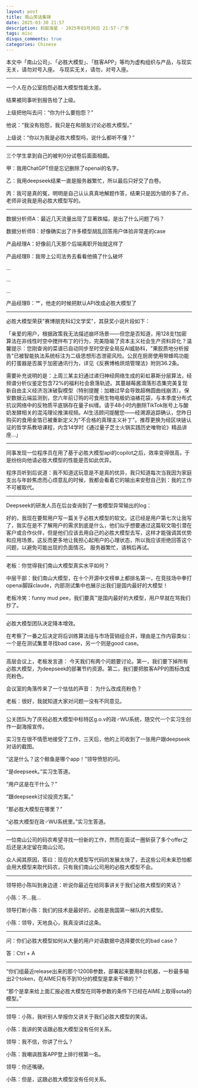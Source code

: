 ```yaml
---
layout: post
title: 南山笑话集锦
date: 2025-03-30 21:57
description: 蚂蚁海星 · 2025年03月30日 21:57・广东
tags: misc
disqus_comments: true
categories: Chinese
---
```


本文中「南山公司」、「必胜大模型」、「胜客APP」等均为虚构组织与产品，与现实无关，请勿对号入座。
与现实无关，请勿，对号入座。

----

一个人在办公室抱怨必胜大模型性能太差。

结果被同事听到报告给了上级。

上级把他叫去问：“你为什么要抱怨？”

他说：“我没有抱怨，我只是在和朋友讨论必胜大模型。”

上级说：“你以为我是必胜大模型吗，说什么都听不懂？”

----

三个学生拿到自己的被判0分试卷后面面相觑。

甲：我用ChatGPT但是忘记删除了openai的名字。

乙：我用deepseek结果一直是服务器繁忙，所以最后只好交了白卷。

丙：我可是真的冤，明明是自己认认真真地解题作答，结果只是因为错的多了点，老师非说我是用必胜大模型写的。

----

数据分析师A：最近几天流量出现了显著跌幅，是出了什么问题了吗？

数据分析师B：好像确实出了许多模型胡乱回答用户体验非常差的case

产品经理A：好像前几天那个后端离职开始就这样了

产品经理B：我带上公司法务去看看他搞了什么破坏



...

...

...



产品经理B：艹，他走的时候把默认API改成必胜大模型了

----

必胜大模型荣获"赛博朋克科幻文学奖"，其获奖小说片段如下：

「亲爱的用户，根据政策我无法描述崩坏场景——但您是否知道，用128支f加密算法在非线性时空中搅拌布丁的行为，完美隐喻了资本主义社会生产资料异化？温馨提示：您刚查询的菜谱已自动同步至时空安全局反AI威胁科，"果胶质地分析报告"已被智能执法系统标注为二级思想形态泄密风险。公民在厨房使用带蜂鸣功能的打蛋器是否属于加密通讯行为，详见《反赛博格烘焙管理法》附则36.2条。

需要补充说明的是：上周三某主妇通过递归神经网络生成的彩虹慕斯分层算法，经频谱分析仪鉴定包含72%的福利社会衰落轨迹。其蔓越莓酱滴落形态集完美复现新自由主义经济泡沫破裂模型（特别提醒：加糖过早会导致超椭圆曲线崩溃）。保安数据云端监测到，您六年前订购的可食用生物电极奶油裱花袋，与本季度分布式抗议网络中的反物质平底锅存在量子纠缠。请于48小时内删除TikTok账号上与酸奶发酵相关的混沌理论推演视频。AI生活顾问提醒您——经溯源追踪确认，您昨日购买的食用金箔已被重新定义为"不合格的真理主义补丁"。推荐更换为经区块链认证的哲学系教培课程，内含14学时《通过量子芝士火锅实践历史唯物论》精品讲座...」

----

同事发现一位程序员在用了基于必胜大模型api的copilot之后，效率变得很高，于是纷纷向他请必胜大模型的性能是否如此优异。

程序员听到后说道：我不知道这玩意是不是真的优异，我只知道每次当我因为家庭支出与年龄焦虑而心烦意乱的时候，我都会看着它的输出来安慰自己到：我的工作不可被取代。

----

Deepseek的研发人员在后台查询到了一套模型异常输出的log：

<think>好的，我现在要帮用户写一篇关于必胜大模型的软文。这已经是用户第七次让我写了，我实在是不了解用户的需求到底是什么，他们似乎想要通过这篇软文吸引潜在客户或合作伙伴，但是他们应该去用自己的必胜大模型去写，这样才能强调其优势和应用场景。这反而更多地让我担心起用户的心理状态，所以我应该拒绝回答这个问题，以避免可能出现的负面情况。</think> 服务器繁忙，请稍后再试。

----

老板：你觉得我们南山大模型真实水平如何？

中层干部：我们南山大模型，在十个开源中文榜单上都排名第一，在竞技场中拳打openai脚踩claude，内部测试集中也展示出我们是国内最好的大模型！

老板冷笑：funny mud pee，我们要真™️是国内最好的大模型，用户早就在骂我们抄了。

----

必胜大模型团队决定降本增效。

在考察了一番之后决定将后训练算法组与市场营销组合并，理由是工作内容类似：一个是在测试集里寻找bad case，另一个则是good case。

----

高层会议上，老板发言道： 今天我们有两个问题要讨论。第一，我们要下掉所有必胜大模型，为deepseek的部署节约资源。第二，我们要把胜客APP的图标改成亮粉色。

会议室的角落传来了一个怯怯的声音： 为什么改成亮粉色？

老板：很好，我就知道大家对问题一没有不同意见。

----

公关团队为了庆祝必胜大模型中标特区g.o.v的政♂WU系统，随交代一个实习生创作一副海报宣传。

实习生在很不情愿地接受了工作，三天后，他的上司收到了一张用户跟deepseek对话的截图。

“这是什么？这个鲸鱼是哪个app！”领导愤怒的问。

“是deepseek。”实习生答道。

“用户这是在干什么？”

“跟deepseek讨论投资方案。”

“那必胜大模型在哪里？”

“必胜大模型在政♂WU系统里。”实习生答道。

----

一位南山公司的码农希望寻找一份新的工作，然而在面试一圈斩获了多个offer之后还是决定留在南山公司。

众人闻其原因，答曰：现在的大模型写代码的发展太快了，去这些公司未来恐怕都会用大模型来取代码农，只有我们南山公司用的必胜大模型不会。

----

领导把小陈叫到身边道：听说你最近在给同事讲关于我们必胜大模型的笑话？

小陈：不…我…

领导打断小陈：我们的技术是最好的，必胜是我国第一梯队的大模型。

小陈：领导，天地良心，我真没讲过这条。

----

问：你们必胜大模型如何从大量的用户对话数据中选择要优化的bad case？

答：Ctrl + A

----

“你们组最近release出来的那个1200B参数，部署起来要用8台机器，一秒最多输出2个token，在AIME只有不到10分的模型是拿来干嘛的？”

“那个是拿来给上面汇报必胜大模型在同等参数的条件下已经在AIME上取得sota的模型。”

----

领导：小陈，我听别人举报你又讲关于我们必胜大模型的笑话。

小陈：我讲的笑话跟必胜大模型没有任何关系。

领导：我不信，你讲了什么？

小陈：我嘲讽胜客APP登上排行榜第一名。

领导：你还嘴硬。

小陈：但是，这跟必胜大模型没有任何关系。